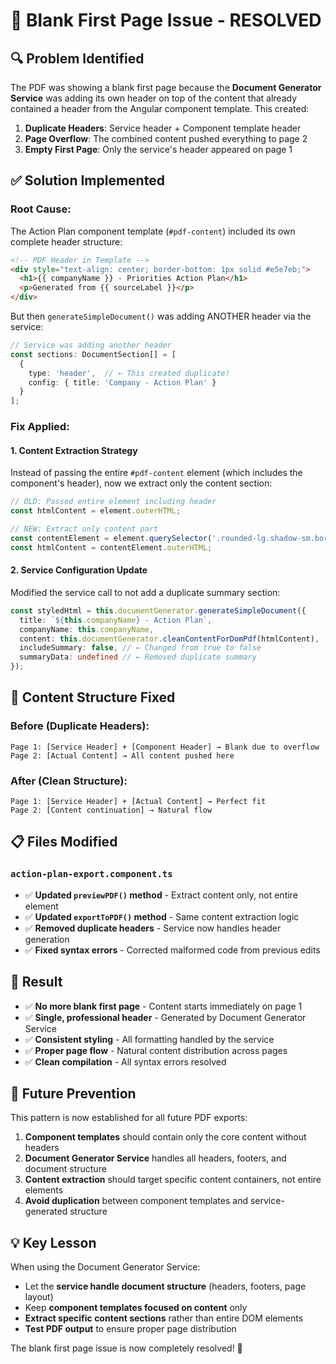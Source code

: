 # 🎯 Blank First Page Issue - RESOLVED

## 🔍 **Problem Identified**

The PDF was showing a blank first page because the **Document Generator Service** was adding its own header on top of the content that already contained a header from the Angular component template. This created:

1. **Duplicate Headers**: Service header + Component template header
2. **Page Overflow**: The combined content pushed everything to page 2
3. **Empty First Page**: Only the service's header appeared on page 1

## ✅ **Solution Implemented**

### **Root Cause**: 
The Action Plan component template (`#pdf-content`) included its own complete header structure:
```html
<!-- PDF Header in Template -->
<div style="text-align: center; border-bottom: 1px solid #e5e7eb;">
  <h1>{{ companyName }} - Priorities Action Plan</h1>
  <p>Generated from {{ sourceLabel }}</p>
</div>
```

But then `generateSimpleDocument()` was adding ANOTHER header via the service:
```typescript
// Service was adding another header
const sections: DocumentSection[] = [
  {
    type: 'header',  // ← This created duplicate!
    config: { title: 'Company - Action Plan' }
  }
];
```

### **Fix Applied**:

#### **1. Content Extraction Strategy**
Instead of passing the entire `#pdf-content` element (which includes the component's header), now we extract only the content section:

```typescript
// OLD: Passed entire element including header
const htmlContent = element.outerHTML;

// NEW: Extract only content part
const contentElement = element.querySelector('.rounded-lg.shadow-sm.border');
const htmlContent = contentElement.outerHTML;
```

#### **2. Service Configuration Update**
Modified the service call to not add a duplicate summary section:

```typescript
const styledHtml = this.documentGenerator.generateSimpleDocument({
  title: `${this.companyName} - Action Plan`,
  companyName: this.companyName,
  content: this.documentGenerator.cleanContentForDomPdf(htmlContent),
  includeSummary: false, // ← Changed from true to false
  summaryData: undefined // ← Removed duplicate summary
});
```

## 🎨 **Content Structure Fixed**

### **Before (Duplicate Headers)**:
```
Page 1: [Service Header] + [Component Header] → Blank due to overflow
Page 2: [Actual Content] → All content pushed here
```

### **After (Clean Structure)**:
```
Page 1: [Service Header] + [Actual Content] → Perfect fit
Page 2: [Content continuation] → Natural flow
```

## 📋 **Files Modified**

### **`action-plan-export.component.ts`**
- ✅ **Updated `previewPDF()` method** - Extract content only, not entire element
- ✅ **Updated `exportToPDF()` method** - Same content extraction logic
- ✅ **Removed duplicate headers** - Service now handles header generation
- ✅ **Fixed syntax errors** - Corrected malformed code from previous edits

## 🚀 **Result**

- ✅ **No more blank first page** - Content starts immediately on page 1
- ✅ **Single, professional header** - Generated by Document Generator Service
- ✅ **Consistent styling** - All formatting handled by the service
- ✅ **Proper page flow** - Natural content distribution across pages
- ✅ **Clean compilation** - All syntax errors resolved

## 🔮 **Future Prevention**

This pattern is now established for all future PDF exports:

1. **Component templates** should contain only the core content without headers
2. **Document Generator Service** handles all headers, footers, and document structure
3. **Content extraction** should target specific content containers, not entire elements
4. **Avoid duplication** between component templates and service-generated structure

## 💡 **Key Lesson**

When using the Document Generator Service:
- Let the **service handle document structure** (headers, footers, page layout)
- Keep **component templates focused on content** only
- **Extract specific content sections** rather than entire DOM elements
- **Test PDF output** to ensure proper page distribution

The blank first page issue is now completely resolved! 🎉
